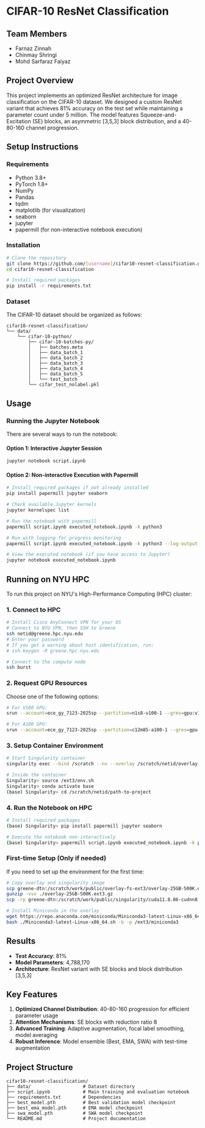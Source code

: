 # CIFAR-10 ResNet Classification

## Team Members
- Farnaz Zinnah
- Chinmay Shringi
- Mohd Sarfaraz Faiyaz

## Project Overview
This project implements an optimized ResNet architecture for image classification on the CIFAR-10 dataset. We designed a custom ResNet variant that achieves 81% accuracy on the test set while maintaining a parameter count under 5 million. The model features Squeeze-and-Excitation (SE) blocks, an asymmetric [3,5,3] block distribution, and a 40-80-160 channel progression.

## Setup Instructions

### Requirements
- Python 3.8+
- PyTorch 1.8+
- NumPy
- Pandas
- tqdm
- matplotlib (for visualization)
- seaborn
- jupyter
- papermill (for non-interactive notebook execution)

### Installation
```bash
# Clone the repository
git clone https://github.com/[username]/cifar10-resnet-classification.git
cd cifar10-resnet-classification

# Install required packages
pip install -r requirements.txt
```

### Dataset
The CIFAR-10 dataset should be organized as follows:
```
cifar10-resnet-classification/
└── data/
    └── cifar-10-python/
        ├── cifar-10-batches-py/
        │   ├── batches.meta
        │   ├── data_batch_1
        │   ├── data_batch_2
        │   ├── data_batch_3
        │   ├── data_batch_4
        │   ├── data_batch_5
        │   └── test_batch
        └── cifar_test_nolabel.pkl
```

## Usage

### Running the Jupyter Notebook
There are several ways to run the notebook:

#### Option 1: Interactive Jupyter Session
```bash
jupyter notebook script.ipynb
```

#### Option 2: Non-interactive Execution with Papermill
```bash
# Install required packages if not already installed
pip install papermill jupyter seaborn

# Check available Jupyter kernels
jupyter kernelspec list

# Run the notebook with papermill
papermill script.ipynb executed_notebook.ipynb -k python3

# Run with logging for progress monitoring
papermill script.ipynb executed_notebook.ipynb -k python3 --log-output

# View the executed notebook (if you have access to Jupyter)
jupyter notebook executed_notebook.ipynb
```

## Running on NYU HPC

To run this project on NYU's High-Performance Computing (HPC) cluster:

### 1. Connect to HPC
```bash
# Install Cisco AnyConnect VPN for your OS
# Connect to NYU VPN, then SSH to Greene
ssh netid@greene.hpc.nyu.edu
# Enter your password
# If you get a warning about host identification, run:
# ssh-keygen -R greene.hpc.nyu.edu

# Connect to the compute node
ssh burst
```

### 2. Request GPU Resources
Choose one of the following options:
```bash
# For V100 GPU:
srun --account=ece_gy_7123-2025sp --partition=n1s8-v100-1 --gres=gpu:v100:1 --time=04:00:00 --pty /bin/bash

# For A100 GPU:
srun --account=ece_gy_7123-2025sp --partition=c12m85-a100-1 --gres=gpu --time=04:00:00 --pty /bin/bash
```

### 3. Setup Container Environment
```bash
# Start Singularity container
singularity exec --bind /scratch --nv --overlay /scratch/netid/overlay-25GB-500K.ext3:rw /scratch/netid/cuda11.8.86-cudnn8.7-devel-ubuntu22.04.2.sif /bin/bash

# Inside the container
Singularity> source /ext3/env.sh
Singularity> conda activate base
(base) Singularity> cd /scratch/netid/path-to-project
```

### 4. Run the Notebook on HPC
```bash
# Install required packages
(base) Singularity> pip install papermill jupyter seaborn

# Execute the notebook non-interactively
(base) Singularity> papermill script.ipynb executed_notebook.ipynb -k python3 --log-output
```

### First-time Setup (Only if needed)
If you need to set up the environment for the first time:
```bash
# Copy overlay and singularity image
scp greene-dtn:/scratch/work/public/overlay-fs-ext3/overlay-25GB-500K.ext3.gz .
gunzip -vvv ./overlay-25GB-500K.ext3.gz
scp -rp greene-dtn:/scratch/work/public/singularity/cuda11.8.86-cudnn8.7-devel-ubuntu22.04.2.sif .

# Install Miniconda in the overlay
wget https://repo.anaconda.com/miniconda/Miniconda3-latest-Linux-x86_64.sh
bash ./Miniconda3-latest-Linux-x86_64.sh -b -p /ext3/miniconda3
```

## Results
- **Test Accuracy**: 81%
- **Model Parameters**: 4,788,170
- **Architecture**: ResNet variant with SE blocks and block distribution [3,5,3]

## Key Features
1. **Optimized Channel Distribution**: 40-80-160 progression for efficient parameter usage
2. **Attention Mechanisms**: SE blocks with reduction ratio 8 
3. **Advanced Training**: Adaptive augmentation, focal label smoothing, model averaging
4. **Robust Inference**: Model ensemble (Best, EMA, SWA) with test-time augmentation

## Project Structure
```
cifar10-resnet-classification/
├── data/                   # Dataset directory
├── script.ipynb            # Main training and evaluation notebook
├── requirements.txt        # Dependencies
├── best_model.pth          # Best validation model checkpoint
├── best_ema_model.pth      # EMA model checkpoint
├── swa_model.pth           # SWA model checkpoint
└── README.md               # Project documentation
```